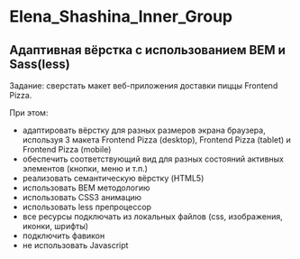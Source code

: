 # Elena_Shashina_Inner_Group

## Адаптивная вёрстка с использованием BEM и Sass(less)

Задание: сверстать макет веб-приложения доставки пиццы Frontend Pizza. 

При этом:

- адаптировать вёрстку для разных размеров экрана браузера, используя 3 макета Frontend Pizza (desktop), Frontend Pizza (tablet) и Frontend Pizza (mobile)
- обеспечить соответствующий вид для разных состояний активных элементов (кнопки, меню и т.п.)
- реализовать семантическую вёрстку (HTML5)
- использовать BEM методологию
- использовать CSS3 анимацию
- использовать less препроцессор
- все ресурсы подключать из локальных файлов (css, изображения, иконки, шрифты)
- подключить фавикон
- не использовать Javascript
